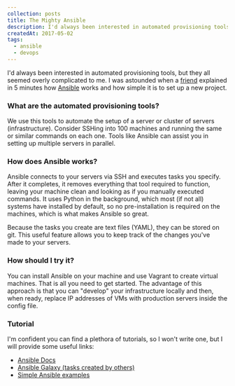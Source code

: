 ```yaml
---
collection: posts
title: The Mighty Ansible
description: I'd always been interested in automated provisioning tools, but they all seemed overly complicated to me. I was astounded when a friend explained in 5 minutes how Ansible works and how simple it is to set up a new project...
createdAt: 2017-05-02
tags:
  - ansible
  - devops
---
```


I'd always been interested in automated provisioning tools, but they all seemed overly complicated to me. I was astounded when a [friend](https://www.linkedin.com/in/djordjeparovic/) explained in 5 minutes how [Ansible](https://www.ansible.com/) works and how simple it is to set up a new project.

### What are the automated provisioning tools?

We use this tools to automate the setup of a server or cluster of servers (infrastructure). Consider SSHing into 100 machines and running the same or similar commands on each one. Tools like Ansible can assist you in setting up multiple servers in parallel.

### How does Ansible works?

Ansible connects to your servers via SSH and executes tasks you specify. After it completes, it removes everything that tool required to function, leaving your machine clean and looking as if you manually executed commands. It uses Python in the background, which most (if not all) systems have installed by default, so no pre-installation is required on the machines, which is what makes Ansible so great.

Because the tasks you create are text files (YAML), they can be stored on git. This useful feature allows you to keep track of the changes you've made to your servers.

### How should I try it?

You can install Ansible on your machine and use Vagrant to create virtual machines. That is all you need to get started. The advantage of this approach is that you can "develop" your infrastructure locally and then, when ready, replace IP addresses of VMs with production servers inside the config file.

### Tutorial

I'm confident you can find a plethora of tutorials, so I won't write one, but I will provide some useful links:

- [Ansible Docs](http://docs.ansible.com/ansible/intro.html)
- [Ansible Galaxy (tasks created by others)](https://galaxy.ansible.com)
- [Simple Ansible examples](https://github.com/ansible/ansible-examples)
